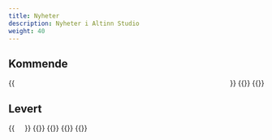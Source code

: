 ```yaml
---
title: Nyheter
description: Nyheter i Altinn Studio
weight: 40
---
```


## Kommende

<div style="display: flex; flex-direction: row; justify-content: space-between; gap: 12px; flex-wrap: wrap;">
    {{<news-card 
        title="Betaling" 
        content="Tilby mulighet for å konfigurere brukerbetaling for tjenester som er gebyrbelagt eller hvor det er lov å kreve betaling." 
        timeline="Q2 2024" 
        githubUrl="https://github.com/digdir/roadmap/issues/80"
    >}}
    {{<news-card 
        title="Samhandlingstjenester"
        content="Større tjenester/prosesser som gjerne går over litt tid, involverer mange parter, har flere skjema med underprosesser, integrasjoner med andre systemer i andre offentlige etater osv."
        timeline="Q2 2024"
        githubUrl="https://github.com/digdir/roadmap/issues/83"
    >}}
    {{<news-card 
        title="Forbedret PDF"
        content="Forbedret funksjonalitet knyttet til generering av kvitterings-PDF."
        timeline="Q2 2024"
        githubUrl="https://github.com/digdir/roadmap/issues/351"
    >}}
</div>

## Levert

<div style="display: flex; flex-direction: row; justify-content: flex-start; gap: 20px; flex-wrap: wrap;">
    {{<news-card
        title="Verktøy for prosessredigering"
        content="Mulighet til å redigere prosess knyttet til en tjeneste."
        timeline="Q1 2024"
        githubUrl="https://github.com/digdir/roadmap/issues/112"
    >}}
    {{<news-card
        title="Signering"
        content="Støtte for enkel elektronisk signatur i hht. eIDAS for en handling ifm. en tjeneste i Altinn 3."
        timeline="Q2 2024"
        githubUrl="https://github.com/digdir/roadmap/issues/77"
    >}}
    {{<news-card
        title="V4 - frontend for tjenester"
        content="Ny versjon av frontend for tjenestene. Ny funksjonalitet vil legges til på denne versjonen."
        timeline="Q1 2024"
        githubUrl="https://github.com/digdir/roadmap/issues/314"
    >}}
    {{<news-card
        title="Varsling på epost"
        content="Mulighet til å sette opp varsling på SMS og epost."
        timeline="Q2 2024"
        githubUrl="https://github.com/digdir/roadmap/issues/158"
    >}}
    {{<news-card
        title="Varsling på SMS"
        content="Mulighet til å sette opp varsling på SMS og epost."
        timeline="Q2 2024"
        githubUrl="https://github.com/digdir/roadmap/issues/158"
    >}}
</div>

